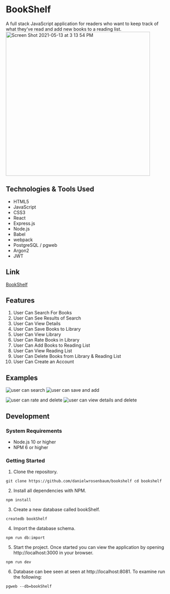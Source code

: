 # BookShelf

A full stack JavaScript application for readers who want to keep track of what they’ve read and add new books to a reading list.
<img width="450" alt="Screen Shot 2021-05-13 at 3 13 54 PM" src="https://user-images.githubusercontent.com/74999873/118194301-feed6280-b3fd-11eb-94b8-ee8bc19e29d5.png">


## Technologies & Tools Used

- HTML5
- JavaScript
- CSS3
- React
- Express.js
- Node.js
- Babel
- webpack
- PostgreSQL / pgweb
- Argon2
- JWT

## Link

[BookShelf](https://personal-book-manager.herokuapp.com/)

## Features

1. User Can Search For Books
3. User Can See Results of Search
4. User Can View Details
5. User Can Save Books to Library
6. User Can View Library
7. User Can Rate Books in Library
8. User Can Add Books to Reading List
9. User Can View Reading List
10. User Can Delete Books from Library & Reading List
11. User Can Create an Account

## Examples

![user can search](https://user-images.githubusercontent.com/74999873/115622739-1a58c800-a2ad-11eb-9cc0-2a31b6997d0e.gif) ![user can save and add](https://user-images.githubusercontent.com/74999873/115622765-26448a00-a2ad-11eb-9b5a-ddb79d9adc75.gif) 

![user can rate and delete](https://user-images.githubusercontent.com/74999873/115622810-32304c00-a2ad-11eb-91d3-5e8fd0a10e32.gif) ![user can view details and delete](https://user-images.githubusercontent.com/74999873/115622846-3c524a80-a2ad-11eb-8aff-89ae0076a21d.gif)

## Development

### System Requirements
- Node.js 10 or higher
- NPM 6 or higher

### Getting Started

1. Clone the repository.

`
git clone https://github.com/danielwrosenbaum/bookshelf
cd bookshelf
`

2. Install all dependencies with NPM.

`
npm install
`

3. Create a new database called bookShelf.

`createdb bookShelf`

4. Import the database schema.

`
npm run db:import
`

5. Start the project. Once started you can view the application by opening http://localhost:3000 in your browser.

`
npm run dev
`

6. Database can bee seen at seen at http://localhost:8081. To examine run the following:

`pgweb --db=bookShelf`



